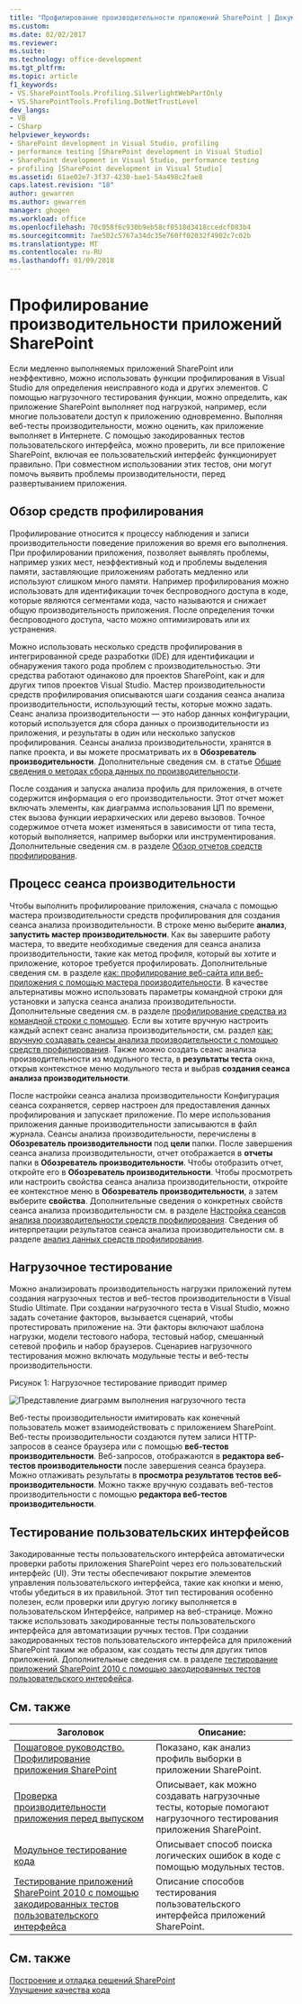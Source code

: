 ```yaml
---
title: "Профилирование производительности приложений SharePoint | Документы Microsoft"
ms.custom: 
ms.date: 02/02/2017
ms.reviewer: 
ms.suite: 
ms.technology: office-development
ms.tgt_pltfrm: 
ms.topic: article
f1_keywords:
- VS.SharePointTools.Profiling.SilverlightWebPartOnly
- VS.SharePointTools.Profiling.DotNetTrustLevel
dev_langs:
- VB
- CSharp
helpviewer_keywords:
- SharePoint development in Visual Studio, profiling
- performance testing [SharePoint development in Visual Studio]
- SharePoint development in Visual Studio, performance testing
- profiling [SharePoint development in Visual Studio]
ms.assetid: 61ae02e7-3f37-4230-bae1-54a498c2fae8
caps.latest.revision: "18"
author: gewarren
ms.author: gewarren
manager: ghogen
ms.workload: office
ms.openlocfilehash: 70c058f6c930b9eb58cf0518d3418ccedcf083b4
ms.sourcegitcommit: 7ae502c5767a34dc35e760ff02032f4902c7c02b
ms.translationtype: MT
ms.contentlocale: ru-RU
ms.lasthandoff: 01/09/2018
---
```

# <a name="profiling-the-performance-of-sharepoint-applications"></a>Профилирование производительности приложений SharePoint
  Если медленно выполняемых приложений SharePoint или неэффективно, можно использовать функции профилирования в Visual Studio для определения неисправного кода и других элементов. С помощью нагрузочного тестирования функции, можно определить, как приложение SharePoint выполняет под нагрузкой, например, если многие пользователи доступ к приложению одновременно. Выполняя веб-тесты производительности, можно оценить, как приложение выполняет в Интернете. С помощью закодированных тестов пользовательского интерфейса, можно проверить, ли все приложение SharePoint, включая ее пользовательский интерфейс функционирует правильно. При совместном использовании этих тестов, они могут помочь выявить проблемы производительности, перед развертыванием приложения.  
  
## <a name="profiling-tools-overview"></a>Обзор средств профилирования  
 Профилирование относится к процессу наблюдения и записи производительности поведение приложения во время его выполнения. При профилировании приложения, позволяет выявлять проблемы, например узких мест, неэффективный код и проблемы выделения памяти, заставляющие приложениям работать медленно или используют слишком много памяти. Например профилирования можно использовать для идентификации точек беспроводного доступа в коде, которые являются сегментами кода, часто называются и снижает общую производительность приложения. После определения точки беспроводного доступа, часто можно оптимизировать или их устранения.  
  
 Можно использовать несколько средств профилирования в интегрированной среде разработки (IDE) для идентификации и обнаружения такого рода проблем с производительностью. Эти средства работают одинаково для проектов SharePoint, как и для других типов проектов Visual Studio. Мастер производительности средств профилирования описываются шаги создания сеанса анализа производительности, использующий тесты, которые можно задать. Сеанс анализа производительности — это набор данных конфигурации, который используется для сбора данных о производительности из приложения, и результаты в один или несколько запусков профилирования. Сеансы анализа производительности, хранятся в папке проекта, и вы можете просматривать их в **Обозреватель производительности**. Дополнительные сведения см. в статье [Общие сведения о методах сбора данных по производительности](/visualstudio/profiling/understanding-performance-collection-methods).  
  
 После создания и запуска анализа профиль для приложения, в отчете содержится информация о его производительности. Этот отчет может включать элементы, как диаграмма использования ЦП по времени, стек вызова функции иерархических или дерево вызовов. Точное содержимое отчета может изменяться в зависимости от типа теста, который выполняется, например выборки или инструментирования. Дополнительные сведения см. в разделе [Обзор отчетов средств профилирования](http://go.microsoft.com/fwlink/?LinkId=224689).  
  
## <a name="performance-session-process"></a>Процесс сеанса производительности  
 Чтобы выполнить профилирование приложения, сначала с помощью мастера производительности средств профилирования для создания сеанса анализа производительности. В строке меню выберите **анализ**, **запустить мастер производительности**. Как вы завершите работу мастера, то введите необходимые сведения для сеанса анализа производительности, такие как метод профиля, который вы хотите и приложение, которое требуется профилировать. Дополнительные сведения см. в разделе [как: профилирование веб-сайта или веб-приложения с помощью мастера производительности](http://go.microsoft.com/fwlink/?LinkId=224692). В качестве альтернативы можно использовать параметры командной строки для установки и запуска сеанса анализа производительности. Дополнительные сведения см. в разделе [профилирование средства из командной строки с помощью](http://go.microsoft.com/fwlink/?LinkId=224703). Если вы хотите вручную настроить каждый аспект сеанс анализа производительности, см. раздел [как: вручную создавать сеансы анализа производительности с помощью средств профилирования](http://go.microsoft.com/fwlink/?LinkId=224691). Также можно создать сеанс анализа производительности из модульного теста, в **результаты теста** окна, открыв контекстное меню модульного теста и выбрав **создания сеанса анализа производительности**.  
  
 После настройки сеанса анализа производительности Конфигурация сеанса сохраняется, сервер настроен для предоставления данных профилирования и запускает приложение. По мере использования приложения данные производительности записываются в файл журнала. Сеансы анализа производительности, перечислены в **Обозреватель производительности** под **цели** папки. После завершения сеанса анализа производительности, отчет отображается в **отчеты** папки в **Обозреватель производительности**. Чтобы отобразить отчет, откройте его в **Обозреватель производительности**. Чтобы просмотреть или настроить свойства сеанса анализа производительности, откройте ее контекстное меню в **Обозреватель производительности**, а затем выберите **свойства**. Дополнительные сведения о конкретных свойств сеанса анализа производительности см. в разделе [Настройка сеансов анализа производительности средств профилирования](http://go.microsoft.com/fwlink/?LinkId=224694). Сведения об интерпретации результатов сеанса анализа производительности см. в разделе [анализ данных средств профилирования](http://go.microsoft.com/fwlink/?LinkId=224704).  
  
## <a name="stress-testing"></a>Нагрузочное тестирование  
 Можно анализировать производительность нагрузки приложений путем создания нагрузочных тестов и веб-тестов производительности в Visual Studio Ultimate. При создании нагрузочного теста в Visual Studio, можно задать сочетание факторов, вызывается сценарий, чтобы протестировать приложение на. Эти факторы включают шаблона нагрузки, модели тестового набора, тестовый набор, смешанный сетевой профиль и набор браузеров. Сценариев нагрузочного тестирования можно включать модульные тесты и веб-тесты производительности.  
  
 Рисунок 1: Нагрузочное тестирование приводит пример  
  
 ![Представление диаграмм выполнения нагрузочного теста](../sharepoint/media/load-webgraphs.png "представление диаграмм выполнения нагрузочного теста")  
  
 Веб-тесты производительности имитировать как конечный пользователь может взаимодействовать с приложением SharePoint. Веб-тесты производительности создаются путем записи HTTP-запросов в сеансе браузера или с помощью **веб-тестов производительности**. Веб-запросов, отображаются в **редактора веб-тестов производительности** после завершения сеанса браузера. Можно отлаживать результаты в **просмотра результатов тестов веб-производительности**. Можно также вручную создавать веб-тестов производительности с помощью **редактора веб-тестов производительности**.  
  
## <a name="testing-user-interfaces"></a>Тестирование пользовательских интерфейсов  
 Закодированные тесты пользовательского интерфейса автоматически проверки работы приложения SharePoint через его пользовательский интерфейс (UI). Эти тесты обеспечивают покрытие элементов управления пользовательского интерфейса, такие как кнопки и меню, чтобы убедиться в их правильной. Этот тип тестирования особенно полезен, если проверки или другую логику выполняется в пользовательском Интерфейсе, например на веб-странице. Можно также использовать закодированные тесты пользовательского интерфейса для автоматизации ручных тестов. При создании закодированных тестов пользовательского интерфейса для приложений SharePoint таким же образом, как создать тесты для других типов приложений. Дополнительные сведения см. в разделе [тестирование приложений SharePoint 2010 с помощью закодированных тестов пользовательского интерфейса](/visualstudio/test/testing-sharepoint-2010-applications-with-coded-ui-tests).  
  
## <a name="related-topics"></a>См. также  
  
|Заголовок|Описание:|  
|-----------|-----------------|  
|[Пошаговое руководство. Профилирование приложения SharePoint](../sharepoint/walkthrough-profiling-a-sharepoint-application.md)|Показано, как анализ профиль выборки в приложении SharePoint.|  
|[Проверка производительности приложения перед выпуском](https://www.visualstudio.com/docs/test/performance-testing/run-performance-tests-app-before-release)|Описывает, как можно создавать нагрузочные тесты, которые помогают нагрузочного тестирования приложения SharePoint.|  
|[Модульное тестирование кода](/visualstudio/test/unit-test-your-code)|Описывает способ поиска логических ошибок в коде с помощью модульных тестов.|  
|[Тестирование приложений SharePoint 2010 с помощью закодированных тестов пользовательского интерфейса](/visualstudio/test/testing-sharepoint-2010-applications-with-coded-ui-tests)|Описание способов тестирования пользовательского интерфейса приложений SharePoint.|  
  
## <a name="see-also"></a>См. также

[Построение и отладка решений SharePoint](../sharepoint/building-and-debugging-sharepoint-solutions.md)  
[Улучшение качества кода](/visualstudio/test/improve-code-quality)